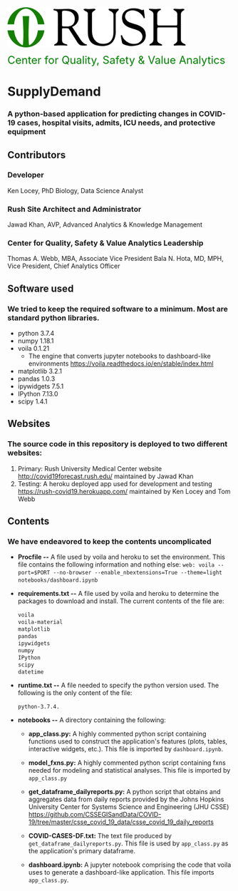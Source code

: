 <img src="notebooks/RUSH_full_color.jpg" align="center" width="400" height="90"/>

<font size="5" color='green'>Center for Quality, Safety & Value Analytics</font>

# SupplyDemand


### A python-based application for predicting changes in COVID-19 cases, hospital visits, admits, ICU needs, and protective equipment

## Contributors
### Developer 
Ken Locey, PhD Biology, Data Science Analyst

### Rush Site Architect and Administrator
Jawad Khan, AVP, Advanced Analytics & Knowledge Management

### Center for Quality, Safety & Value Analytics Leadership
Thomas A. Webb, MBA, Associate Vice President
Bala N. Hota, MD, MPH, Vice President, Chief Analytics Officer


## Software used
### We tried to keep the required software to a minimum. Most are standard python libraries.

* python 3.7.4
* numpy 1.18.1
* voila 0.1.21 
	* The engine that converts jupyter notebooks to dashboard-like environments  https://voila.readthedocs.io/en/stable/index.html
* matplotlib 3.2.1
* pandas 1.0.3
* ipywidgets 7.5.1
* IPython 7.13.0
* scipy 1.4.1

## Websites

### The source code in this repository is deployed to two different websites:

1. Primary: Rush University Medical Center website <http://covid19forecast.rush.edu/> maintained by Jawad Khan
2. Testing: A heroku deployed app used for development and testing <https://rush-covid19.herokuapp.com/> maintained by Ken Locey and Tom Webb

## Contents

### We have endeavored to keep the contents uncomplicated

* **Procfile --** A file used by voila and heroku to set the environment. This file contains the following information and nothing else:
	```web: voila --port=$PORT --no-browser --enable_nbextensions=True --theme=light notebooks/dashboard.ipynb```

* **requirements.txt --** A file used by voila and heroku to determine the packages to download and install. The current contents of the file are:

	```
	voila
	voila-material
	matplotlib
	pandas
	ipywidgets
	numpy
	IPython
	scipy
	datetime
	```


* **runtime.txt --** A file needed to specify the python version used. The following is the only content of the file:

	```
	python-3.7.4. 
	
	```
	
* **notebooks --** A directory containing the following:

	* **app_class.py:** A highly commented python script containing functions used to construct the application's features (plots, tables, interactive widgets, etc.). This file is imported by `dashboard.ipynb`.
	
	* **model_fxns.py:** A highly commented python script containing fxns needed for modeling and statistical analyses. This file is imported by `app_class.py`
	
	* **get\_dataframe_dailyreports.py:** A python script that obtains and aggregates data from daily reports provided by the Johns Hopkins University Center for Systems Science and Engineering (JHU CSSE) <https://github.com/CSSEGISandData/COVID-19/tree/master/csse_covid_19_data/csse_covid_19_daily_reports>
	
	* **COVID-CASES-DF.txt:** The text file produced by `get_dataframe_dailyreports.py`. This file is used by `app_class.py` as the application's primary dataframe.
		
	* **dashboard.ipynb:** A jupyter notebook comprising the code that voila uses to generate a dashboard-like application. This file imports `app_class.py`.
	
	


